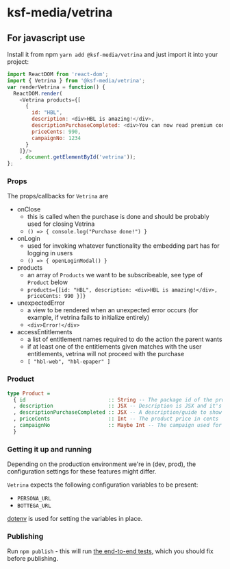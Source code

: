 # ksf-media/vetrina

## For javascript use

Install it from npm `yarn add @ksf-media/vetrina` and just import it into your project:
```javascript
import ReactDOM from 'react-dom';
import { Vetrina } from '@ksf-media/vetrina';
var renderVetrina = function() {
  ReactDOM.render(
    <Vetrina products={[
      {
        id: "HBL",
        description: <div>HBL is amazing!</div>,
        descriptionPurchaseCompleted: <div>You can now read premium content of HBL.fi</div>,
        priceCents: 990,
        campaignNo: 1234
      }
    ]}/>
    , document.getElementById('vetrina'));
};
```

### Props
The props/callbacks for `Vetrina` are
- onClose
    - this is called when the purchase is done and should be probably used for closing Vetrina
    - `() => { console.log("Purchase done!") }`
- onLogin
    - used for invoking whatever functionality the embedding part has for logging in users
    - `() => { openLoginModal() }`
- products
    - an array of `Products` we want to be subscribeable, see type of `Product` below
    - `products={[id: "HBL", description: <div>HBL is amazing!</div>, priceCents: 990 }]}`
- unexpectedError
    - a view to be rendered when an unexpected error occurs (for example, if vetrina fails to initialize entirely)
    - `<div>Error!</div>`
- accessEntitlements
    - a list of entitlement names required to do the action the parent wants
    - if at least one of the entitlements given matches with the user entitlements, vetrina will not proceed with the purchase
    - `[ "hbl-web", "hbl-epaper" ]`

### Product

```purescript
type Product =
  { id                           :: String -- The package id of the product
  , description                  :: JSX -- Description is JSX and it's shown when selecting a product
  , descriptionPurchaseCompleted :: JSX -- A description/guide to show when the purchase is completed
  , priceCents                   :: Int -- The product price in cents
  , campaignNo                   :: Maybe Int -- The campaign used for this product (optional)
  }
```

### Getting it up and running

Depending on the production environment we're in (dev, prod), the configuration settings for these features might differ.

`Vetrina` expects the following configuration variables to be present:
- `PERSONA_URL`
- `BOTTEGA_URL`

[dotenv](https://github.com/motdotla/dotenv) is used for setting the variables in place.

### Publishing

Run `npm publish` - this will run [the end-to-end tests](../../apps/vetrina-test/README.md),
which you should fix before publishing.